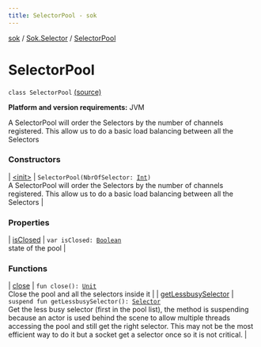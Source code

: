 ```yaml
---
title: SelectorPool - sok
---
```


[sok](../../index.html) / [Sok.Selector](../index.html) / [SelectorPool](./index.html)

# SelectorPool

`class SelectorPool` [(source)](https://github.com/SeekDaSky/Sok/tree/master/jvm/sok-jvm/src/Sok/Selector/SelectorPool.kt#L15)

**Platform and version requirements:** JVM

A SelectorPool will order the Selectors by the number of channels registered. This allow us to do a basic load balancing between all the Selectors

### Constructors

| [&lt;init&gt;](-init-.html) | `SelectorPool(NbrOfSelector: `[`Int`](https://kotlinlang.org/api/latest/jvm/stdlib/kotlin/-int/index.html)`)`<br>A SelectorPool will order the Selectors by the number of channels registered. This allow us to do a basic load balancing between all the Selectors |

### Properties

| [isClosed](is-closed.html) | `var isClosed: `[`Boolean`](https://kotlinlang.org/api/latest/jvm/stdlib/kotlin/-boolean/index.html)<br>state of the pool |

### Functions

| [close](close.html) | `fun close(): `[`Unit`](https://kotlinlang.org/api/latest/jvm/stdlib/kotlin/-unit/index.html)<br>Close the pool and all the selectors inside it |
| [getLessbusySelector](get-lessbusy-selector.html) | `suspend fun getLessbusySelector(): `[`Selector`](../-selector/index.html)<br>Get the less busy selector (first in the pool list), the method is suspending because an actor is used behind the scene to allow multiple threads accessing the pool and still get the right selector. This may not be the most efficient way to do it but a socket get a selector once so it is not critical. |

